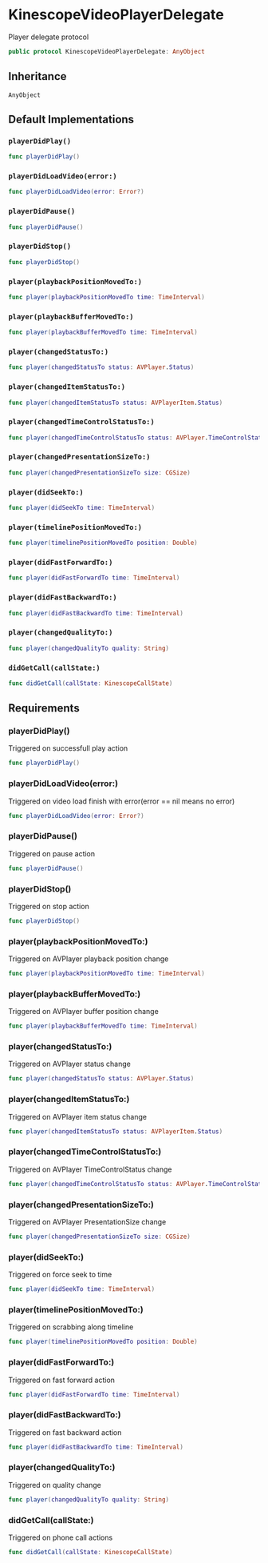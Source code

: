 # KinescopeVideoPlayerDelegate

Player delegate protocol

``` swift
public protocol KinescopeVideoPlayerDelegate: AnyObject 
```

## Inheritance

`AnyObject`

## Default Implementations

### `playerDidPlay()`

``` swift
func playerDidPlay() 
```

### `playerDidLoadVideo(error:)`

``` swift
func playerDidLoadVideo(error: Error?) 
```

### `playerDidPause()`

``` swift
func playerDidPause() 
```

### `playerDidStop()`

``` swift
func playerDidStop() 
```

### `player(playbackPositionMovedTo:)`

``` swift
func player(playbackPositionMovedTo time: TimeInterval) 
```

### `player(playbackBufferMovedTo:)`

``` swift
func player(playbackBufferMovedTo time: TimeInterval) 
```

### `player(changedStatusTo:)`

``` swift
func player(changedStatusTo status: AVPlayer.Status) 
```

### `player(changedItemStatusTo:)`

``` swift
func player(changedItemStatusTo status: AVPlayerItem.Status) 
```

### `player(changedTimeControlStatusTo:)`

``` swift
func player(changedTimeControlStatusTo status: AVPlayer.TimeControlStatus) 
```

### `player(changedPresentationSizeTo:)`

``` swift
func player(changedPresentationSizeTo size: CGSize) 
```

### `player(didSeekTo:)`

``` swift
func player(didSeekTo time: TimeInterval) 
```

### `player(timelinePositionMovedTo:)`

``` swift
func player(timelinePositionMovedTo position: Double) 
```

### `player(didFastForwardTo:)`

``` swift
func player(didFastForwardTo time: TimeInterval) 
```

### `player(didFastBackwardTo:)`

``` swift
func player(didFastBackwardTo time: TimeInterval) 
```

### `player(changedQualityTo:)`

``` swift
func player(changedQualityTo quality: String) 
```

### `didGetCall(callState:)`

``` swift
func didGetCall(callState: KinescopeCallState) 
```

## Requirements

### playerDidPlay()

Triggered on successfull play action

``` swift
func playerDidPlay()
```

### playerDidLoadVideo(error:​)

Triggered on video load finish with error(error == nil means no error)

``` swift
func playerDidLoadVideo(error: Error?)
```

### playerDidPause()

Triggered on pause action

``` swift
func playerDidPause()
```

### playerDidStop()

Triggered on stop action

``` swift
func playerDidStop()
```

### player(playbackPositionMovedTo:​)

Triggered on AVPlayer playback position change

``` swift
func player(playbackPositionMovedTo time: TimeInterval)
```

### player(playbackBufferMovedTo:​)

Triggered on AVPlayer buffer position change

``` swift
func player(playbackBufferMovedTo time: TimeInterval)
```

### player(changedStatusTo:​)

Triggered on AVPlayer status change

``` swift
func player(changedStatusTo status: AVPlayer.Status)
```

### player(changedItemStatusTo:​)

Triggered on AVPlayer item status change

``` swift
func player(changedItemStatusTo status: AVPlayerItem.Status)
```

### player(changedTimeControlStatusTo:​)

Triggered on AVPlayer TimeControlStatus change

``` swift
func player(changedTimeControlStatusTo status: AVPlayer.TimeControlStatus)
```

### player(changedPresentationSizeTo:​)

Triggered on AVPlayer PresentationSize change

``` swift
func player(changedPresentationSizeTo size: CGSize)
```

### player(didSeekTo:​)

Triggered on force seek to time

``` swift
func player(didSeekTo time: TimeInterval)
```

### player(timelinePositionMovedTo:​)

Triggered on scrabbing along timeline

``` swift
func player(timelinePositionMovedTo position: Double)
```

### player(didFastForwardTo:​)

Triggered on fast forward action

``` swift
func player(didFastForwardTo time: TimeInterval)
```

### player(didFastBackwardTo:​)

Triggered on fast backward action

``` swift
func player(didFastBackwardTo time: TimeInterval)
```

### player(changedQualityTo:​)

Triggered on quality change

``` swift
func player(changedQualityTo quality: String)
```

### didGetCall(callState:​)

Triggered on phone call actions

``` swift
func didGetCall(callState: KinescopeCallState)
```
